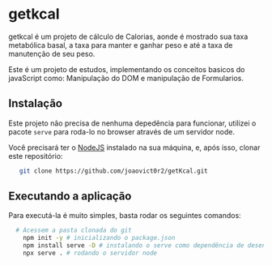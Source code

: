 # getkcal

getkcal é um projeto de cálculo de Calorias, aonde é mostrado sua taxa metabólica basal, a taxa para manter e ganhar peso e até a taxa de manutenção de seu peso.

Este é um projeto de estudos, implementando os conceitos basicos do javaScript como: Manipulação do DOM e manipulação de Formularios.
## Instalação

Este projeto não precisa de nenhuma depedência para funcionar, utilizei o pacote `serve` para roda-lo no browser através de um servidor node.

Você precisará ter o [NodeJS](https://nodejs.org) instalado na sua máquina, e, após isso, clonar este repositório:
```sh
   git clone https://github.com/joaovict0r2/getKcal.git
```

## Executando a aplicação

Para executá-la é muito simples, basta rodar os seguintes comandos:
```sh
  # Acessem a pasta clonada do git
    npm init -y # inicializando o package.json
    npm install serve -D # instalando o serve como dependência de desenvolvimento
    npx serve . # rodando o servidor node
```
